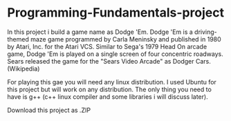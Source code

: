 # Programming-Fundamentals-project

In this project i build a game name as Dodge 'Em.
Dodge 'Em is a driving-themed maze game programmed by Carla Meninsky and published in 1980 by Atari, Inc. for the Atari VCS. Similar to Sega's 1979 Head On arcade game, Dodge 'Em is played on a single screen of four concentric roadways. Sears released the game for the "Sears Video Arcade" as Dodger Cars. (Wikipedia)

For playing this gae you will need any linux distribution. I used Ubuntu for this project but will work on any distribution.
The only thing you need to have is g++ (c++ linux compiler and some libraries i will discuss later).

Download this project as .ZIP

